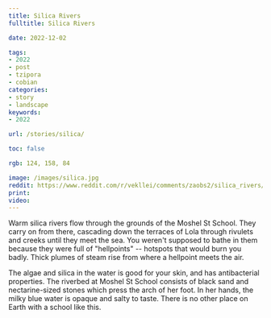 ```yaml
---
title: Silica Rivers
fulltitle: Silica Rivers

date: 2022-12-02

tags: 
- 2022
- post
- tzipora
- cobian
categories:
- story
- landscape
keywords:
- 2022

url: /stories/silica/

toc: false

rgb: 124, 158, 84

image: /images/silica.jpg
reddit: https://www.reddit.com/r/vekllei/comments/zaobs2/silica_rivers/
print:
video:
---
```

Warm silica rivers flow through the grounds of the Moshel St School. They carry on from there, cascading down the terraces of Lola through rivulets and creeks until they meet the sea. You weren't supposed to bathe in them because they were full of "hellpoints" -- hotspots that would burn you badly. Thick plumes of steam rise from where a hellpoint meets the air.

The algae and silica in the water is good for your skin, and has antibacterial properties. The riverbed at Moshel St School consists of black sand and nectarine-sized stones which press the arch of her foot. In her hands, the milky blue water is opaque and salty to taste. There is no other place on Earth with a school like this.
